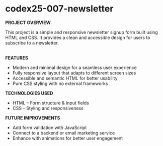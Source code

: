 # codex25-007-newsletter

<p><strong>PROJECT OVERVIEW</strong></p>
This project is a simple and responsive newsletter signup form built using HTML and CSS. It provides a clean and accessible design for users to subscribe to a newsletter.
<br><br>
<p><strong>FEATURES</strong></p>
<ul>
  <li>Modern and minimal design for a seamless user experience</li>
  <li>Fully responsive layout that adapts to different screen sizes</li>
  <li>Accessible and semantic HTML for better usability</li>
  <li>Pure CSS styling with no external frameworks</li>
</ul>
<p><strong>TECHNOLOGIES USED</strong></p>
<ul>
  <li>HTML – Form structure & input fields</li>
  <li>CSS – Styling and responsiveness</li>
</ul>
<p><strong>FUTURE IMPROVEMENTS</strong></p>
<ul>
  <li>Add form validation with JavaScript</li>
  <li>Connect to a backend or email marketing service</li>
  <li>Enhance with animations for better user engagement</li>
</ul>

